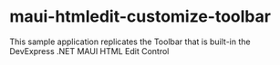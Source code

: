 # maui-htmledit-customize-toolbar
This sample application replicates the Toolbar that is built-in the DevExpress .NET MAUI HTML Edit Control
